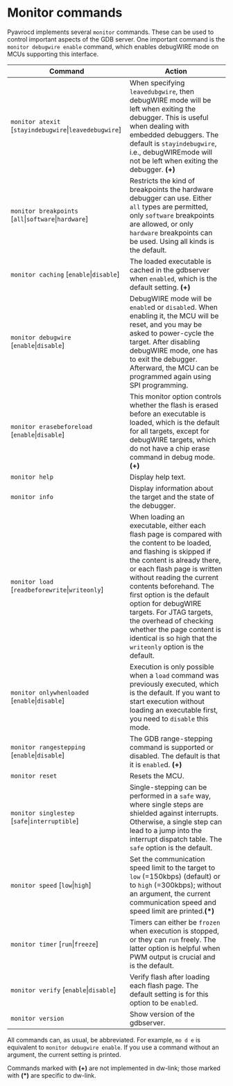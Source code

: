 # Monitor commands

Pyavrocd implements several `monitor` commands. These can be used to control important aspects of the GDB server. One important command is the `monitor debugwire enable` command, which enables debugWIRE mode on MCUs supporting this interface.

| Command                                                | Action                                                       |
| ------------------------------------------------------ | ------------------------------------------------------------ |
| `monitor atexit` [`stayindebugwire`\|`leavedebugwire`] | When specifying `leavedubgwire`, then debugWIRE mode will be left when exiting the debugger. This is useful when dealing with embedded debuggers. The default is `stayindebugwire`, i.e., debugWIREmode will not be left when exiting the debugger. **(+)** |
| `monitor breakpoints` [`all`\|`software`\|`hardware`]  | Restricts the kind of breakpoints the hardware debugger can use. Either `all` types are permitted, only `software` breakpoints are allowed, or only `hardware` breakpoints can be used. Using all kinds is the default. |
| `monitor caching` [`enable`\|`disable`]                | The loaded executable is cached in the gdbserver when `enabled`, which is the default setting. **(+)** |
| `monitor debugwire` [`enable`\|`disable`]              | DebugWIRE mode will be `enable`d or `disable`d. When enabling it, the MCU will be reset, and you may be asked to power-cycle the target. After disabling debugWIRE mode, one has to exit the debugger. Afterward, the MCU can be programmed again using SPI programming.<br> |
| `monitor erasebeforeload` [`enable`\|`disable`]        | This monitor option controls whether the flash is erased before an executable is loaded, which is the default for all targets, except for debugWIRE targets, which do not have a chip erase command in debug mode. **(+)** |
| `monitor help`                                         | Display help text.                                           |
| `monitor info`                                         | Display information about the target and the state of the debugger. |
| `monitor load` [`readbeforewrite`\|`writeonly`]        | When loading an executable, either each flash page is compared with the content to be loaded, and flashing is skipped if the content is already there, or each flash page is written without reading the current contents beforehand. The first option is the default option for debugWIRE targets. For JTAG targets, the overhead of checking whether the page content is identical is so high that the `writeonly` option is the default. |
| `monitor onlywhenloaded` [`enable`\|`disable`]         | Execution is only possible when a `load` command was previously executed, which is the default. If you want to start execution without loading an executable first, you need to `disable` this mode. |
| `monitor rangestepping `[`enable`\|`disable`]          | The GDB range-stepping command is supported or disabled. The default is that it is `enable`d.  **(+)** |
| `monitor reset`                                        | Resets the MCU.                                              |
| `monitor singlestep` [`safe`\|`interruptible`]         | Single-stepping can be performed in a `safe` way, where single steps are shielded against interrupts. Otherwise, a single step can lead to a jump into the interrupt dispatch table. The `safe` option is the default. |
| `monitor speed` [`low`\|`high`]                        | Set the communication speed limit to the target to `low` (=150kbps) (default) or to `high` (=300kbps); without an argument, the current communication speed and speed limit are printed.**(*)** |
| `monitor timer` [`run`\|`freeze`]                      | Timers can either be `frozen` when execution is stopped, or they can `run` freely. The latter option is helpful when PWM output is crucial and is the default. |
| `monitor verify` [`enable`\|`disable`]                 | Verify flash after loading each flash page. The default setting is for this option to be `enable`d. |
| `monitor version`                                      | Show version of the gdbserver.                               |

All commands can, as usual, be abbreviated. For example, `mo d e` is equivalent to `monitor debugwire enable`. If you use a command without an argument, the current setting is printed.

Commands marked with **(+)** are not implemented in dw-link; those marked with **(*)** are specific to dw-link.

